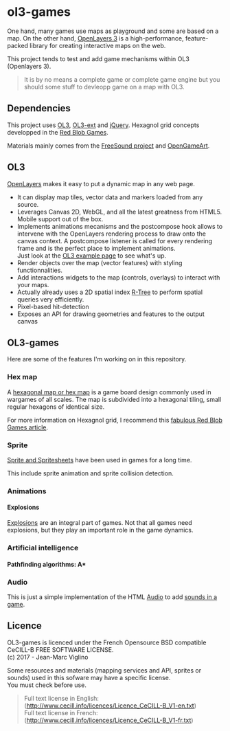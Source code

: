 # ol3-games

One hand, many games use maps as playground and some are based on a map. On the other hand, [OpenLayers 3](https://github.com/openlayers/openlayers) is a high-performance, feature-packed library for creating interactive maps on the web.

This project tends to test and add game mechanisms within OL3 (Openlayers 3).
> It is by no means a complete game or complete game engine but you should some stuff to devleopp game on a map with OL3.

## Dependencies
This project uses [OL3](https://github.com/openlayers/openlayers), [OL3-ext]() and [jQuery](https://github.com/jquery/jquery).
Hexagnol grid concepts developped in the [Red Blob Games](http://www.redblobgames.com/grids/hexagons/).

Materials mainly comes from the [FreeSound project](https://www.freesound.org/) and [OpenGameArt](http://opengameart.org/).


## OL3

[OpenLayers](https://openlayers.org/) makes it easy to put a dynamic map in any web page. 
* It can display map tiles, vector data and markers loaded from any source. 
* Leverages Canvas 2D, WebGL, and all the latest greatness from HTML5. Mobile support out of the box.
* Implements animations mecanisms and the postcompose hook allows to intervene with the OpenLayers rendering process to draw onto the canvas context. A postcompose listener is called for every rendering frame and is the perfect place to implement animations.    
Just look at the [OL3 example page](https://openlayers.org/en/latest/examples/?q=anim) to see what's up.
* Render objects over the map (vector features) with styling functionnalities.
* Add interactions widgets to the map (controls, overlays) to interact with your maps.
* Actually already uses a 2D spatial index [R-Tree](https://github.com/mourner/rbush) to perform spatial queries very efficiently.
* Pixel-based hit-detection
* Exposes an API for drawing geometries and features to the output canvas


## OL3-games

Here are some of the features I'm working on in this repository.

### Hex map
A [hexagonal map or hex map](https://viglino.github.io/ol3-games/examples/map.hexmap.html) is a game board design commonly used in wargames of all scales. 
The map is subdivided into a hexagonal tiling, small regular hexagons of identical size.

For more information on Hexagnol grid, I recommend this [fabulous Red Blob Games article](http://www.redblobgames.com/grids/hexagons/).

### Sprite
[Sprite and Spritesheets](https://viglino.github.io/ol3-games/examples/map.sprite.html) have been used in games for a long time. 

This include sprite animation and sprite collision detection.

### Animations
#### Explosions
[Explosions](https://viglino.github.io/ol3-games/examples/map.explode.html) are an integral part of games. Not that all games need explosions, but they play an important 
role in the game dynamics. 

### Artificial intelligence
#### Pathfinding algorithms: A*

### Audio
This is just a simple implementation of the HTML [Audio](https://www.w3schools.com/tags/ref_av_dom.asp) to add [sounds in a game](file:///C:/wamp64/www/geopole/exemples/ol3-games/examples/map.audio.html).


## Licence

OL3-games is licenced under the French Opensource BSD compatible CeCILL-B FREE SOFTWARE LICENSE.  
 (c) 2017 - Jean-Marc Viglino

Some resources and materials (mapping services and API, sprites or sounds) used in this sofware may have a specific license.  
You must check before use.

> Full text license in English: (http://www.cecill.info/licences/Licence_CeCILL-B_V1-en.txt)  
> Full text license in French: (http://www.cecill.info/licences/Licence_CeCILL-B_V1-fr.txt)
